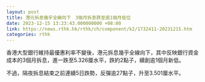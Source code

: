 ```yaml
---
layout: post
title: 港元拆息幾乎全線向下　3個月拆息跌至逾1個月低位
date: 2023-12-15 13:23:43.000000000 +08:00
link: https://news.rthk.hk/rthk/ch/component/k2/1732411-20231215.htm
categories: rthk
---
```


香港大型銀行維持最優惠利率不變後，港元拆息幾乎全線向下，其中反映銀行資金成本的3個月拆息，進一跌至5.326厘水平，跌約2點子，續創逾1個月新低。

不過，隔夜拆息結束之前連續5日跌勢，反彈逾27點子，升至3.501厘水平。
